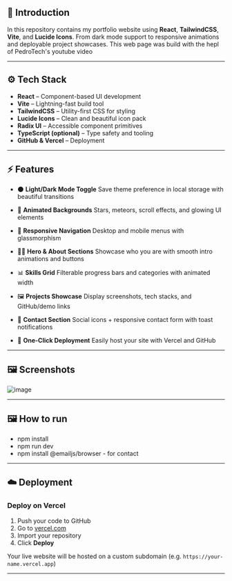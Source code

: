 

## 🚀 Introduction

In this repository contains my portfolio website using **React**, **TailwindCSS**, **Vite**, and **Lucide Icons**. From dark mode support to responsive animations and deployable project showcases. This web page was build with the hepl of PedroTech's youtube video

---

## ⚙️ Tech Stack

* **React** – Component-based UI development
* **Vite** – Lightning-fast build tool
* **TailwindCSS** – Utility-first CSS for styling
* **Lucide Icons** – Clean and beautiful icon pack
* **Radix UI** – Accessible component primitives
* **TypeScript (optional)** – Type safety and tooling
* **GitHub & Vercel** – Deployment

---

## ⚡️ Features

* 🌑 **Light/Dark Mode Toggle**
  Save theme preference in local storage with beautiful transitions

* 💫 **Animated Backgrounds**
  Stars, meteors, scroll effects, and glowing UI elements

* 📱 **Responsive Navigation**
  Desktop and mobile menus with glassmorphism

* 👨‍💻 **Hero & About Sections**
  Showcase who you are with smooth intro animations and buttons

* 📊 **Skills Grid**
  Filterable progress bars and categories with animated width

* 🖼️ **Projects Showcase**
  Display screenshots, tech stacks, and GitHub/demo links

* 📩 **Contact Section**
  Social icons + responsive contact form with toast notifications

* 🚀 **One-Click Deployment**
  Easily host your site with Vercel and GitHub
  
---

## 🖼️ Screenshots

![image](https://github.com/user-attachments/assets/f59a4b6f-f5da-49e1-b19f-cd5b83bb1897)

---

## 🖼️ How to run

* npm install
* npm run dev
* npm install @emailjs/browser - for contact

---

## ☁️ Deployment

### Deploy on Vercel

1. Push your code to GitHub
2. Go to [vercel.com](https://vercel.com)
3. Import your repository
4. Click **Deploy**


Your live website will be hosted on a custom subdomain (e.g. `https://your-name.vercel.app`)

---
